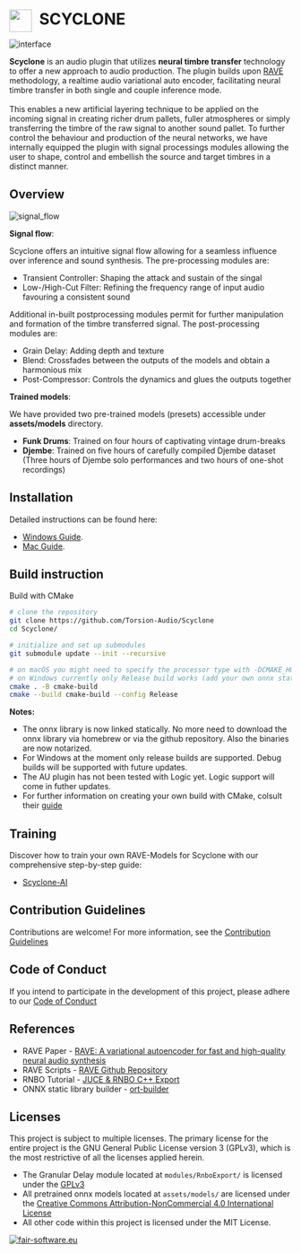 # <img style="float: left;" src="assets/pictures/logo.png" width="40" /> &nbsp; SCYCLONE
![interface](assets/pictures/interface.png)

**Scyclone** is an audio plugin that utilizes **neural timbre transfer** technology to offer a new approach to audio production. The plugin builds upon [RAVE](https://github.com/acids-ircam/RAVE) methodology, a realtime audio variational auto encoder, facilitating neural timbre transfer in both single and couple inference mode. <br /><br />
This enables a new artificial layering technique to be applied on the incoming signal in creating richer drum pallets, fuller atmospheres or simply transferring the timbre of the raw signal to another sound pallet. To further control the behaviour and production of the neural networks, we have internally equipped the plugin with signal processings modules allowing the user to shape, control and embellish the source and target timbres in a distinct manner.

## Overview
![signal_flow](assets/pictures/signal_flow_control.png)



**Signal flow**: <br />

Scyclone offers an intuitive signal flow allowing for a seamless influence over inference and sound synthesis. The pre-processing modules are:

- Transient Controller: Shaping the attack and sustain of the singal
- Low-/High-Cut Filter: Refining the frequency range of input audio favouring a consistent sound
 
Additional in-built postprocessing modules permit for further manipulation and formation of the timbre transferred signal. The post-processing modules are:
 
- Grain Delay: Adding depth and texture
- Blend: Crossfades between the outputs of the models and obtain a harmonious mix
- Post-Compressor: Controls the dynamics and glues the outputs together

**Trained models**:<br />

We have provided two pre-trained models (presets) accessible under **assets/models** directory.

- **Funk Drums**: Trained on four hours of captivating vintage drum-breaks
- **Djembe**: Trained on five hours of carefully compiled Djembe dataset (Three hours of Djembe solo performances and two hours of one-shot recordings)

## Installation

Detailed instructions can be found here:
- [Windows Guide](docs/install_instructions_windows.md).
- [Mac Guide](docs/install_instructions_mac.md).

## Build instruction

Build with CMake
```bash
# clone the repository
git clone https://github.com/Torsion-Audio/Scyclone
cd Scyclone/

# initialize and set up submodules
git submodule update --init --recursive

# on macOS you might need to specify the processor type with -DCMAKE_HOST_SYSTEM_PROCESSOR=x86_64 or arm64
# on Windows currently only Release build works (add your own onnx static debug build in order to use debug)
cmake . -B cmake-build
cmake --build cmake-build --config Release
```

**Notes:** 
- The onnx library is now linked statically. No more need to download the onnx library via homebrew or via the github repository. Also the binaries are now notarized.
- For Windows at the moment only release builds are supported. Debug builds will be supported with future updates.
- The AU plugin has not been tested with Logic yet. Logic support will come in futher updates.
- For further information on creating your own build with CMake, colsult their [guide](https://cmake.org/cmake/help/latest/guide/user-interaction/index.html#guide:User%20Interaction%20Guide) 

## Training
Discover how to train your own RAVE-Models for Scyclone with our comprehensive step-by-step guide: 
- [Scyclone-AI](https://github.com/Torsion-Audio/Scyclone-AI/)

## Contribution Guidelines

Contributions are welcome! For more information, see the [Contribution Guidelines](./CONTRIBUTIONS.md) 

## Code of Conduct

If you intend to participate in the development of this project, please adhere to our [Code of Conduct](./CONDUCT.md)

## References

- RAVE Paper - [RAVE: A variational autoencoder for fast and high-quality neural audio synthesis](https://arxiv.org/abs/2111.05011)
- RAVE Scripts - [RAVE Github Repository](https://github.com/acids-ircam/RAVE)
- RNBO Tutorial - [JUCE & RNBO C++ Export](https://kengo.dev/posts/jr-granular)
- ONNX static library builder - [ort-builder](https://github.com/olilarkin/ort-builder)

## Licenses
This project is subject to multiple licenses. The primary license for the entire project is the GNU General Public License version 3 (GPLv3), which is the most restrictive of all the licenses applied herein.
 - The Granular Delay module located at ```modules/RnboExport/``` is licensed under the [GPLv3](https://support.cycling74.com/hc/en-us/articles/10730637742483-RNBO-Export-Licensing-FAQ)
 - All pretrained onnx models located at ```assets/models/``` are licensed under the [Creative Commons Attribution-NonCommercial 4.0 International License](https://github.com/acids-ircam/RAVE/blob/master/LICENSE) 
 - All other code within this project is licensed under the MIT License.

[![fair-software.eu](https://img.shields.io/badge/fair--software.eu-%E2%97%8F%20%20%E2%97%8F%20%20%E2%97%8B%20%20%E2%97%8F%20%20%E2%97%8B-orange)](https://fair-software.eu)